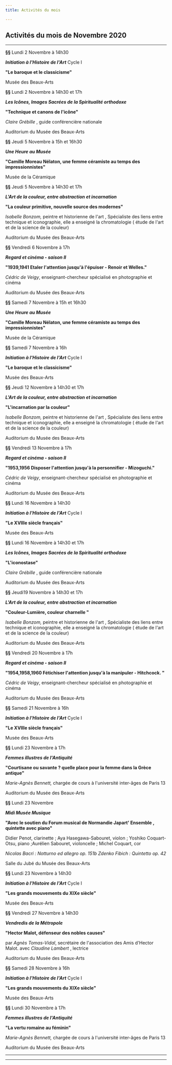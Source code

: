 ```yaml
---
title: Activités du mois

---
```

## Activités du mois de Novembre 2020

***

**§§**  Lundi 2 Novembre à 14h30

**_Initiation à l'Histoire de l'Art_**  Cycle I

**"Le baroque et le classicisme"**

Musée des Beaux-Arts   

**§§** Lundi 2 Novembre à 14h30 et 17h

**_Les Icônes, Images Sacrées de la Spiritualité orthodoxe_**

**"Technique et canons de l'icône"**

_Claire Grébille_ , guide conférencière nationale

Auditorium du Musée des Beaux-Arts 

**§§** Jeudi 5 Novembre à 15h et 16h30

**_Une Heure au Musée_**

**"Camille Moreau Nélaton, une femme céramiste au temps des impressionnistes"**

Musée de la Céramique   

**§§**   Jeudi 5 Novembre à 14h30 et 17h

**_L'Art de la couleur, entre abstraction et incarnation_**

**"La couleur primitive, nouvelle source des modernes"**

_Isabelle Bonzom,_ peintre et historienne de l'art , Spécialiste des liens entre technique et iconographie, elle a enseigné la chromatologie ( étude de l'art et de la science de la couleur)

Auditorium du Musée des Beaux-Arts 

**§§** Vendredi 6 Novembre à 17h

**_Regard et cinéma - saison II_**

**"1939,1941  Etaler l'attention jusqu'à l'épuiser   -   Renoir et Welles."**

_Cédric de Veigy_, enseignant-chercheur spécialisé en photographie et cinéma

Auditorium du Musée des Beaux-Arts

**§§** Samedi 7 Novembre à 15h et 16h30

**_Une Heure au Musée_**

**"Camille Moreau Nélaton, une femme céramiste au temps des impressionnistes"**

Musée de la Céramique

**§§** Samedi 7 Novembre à 16h

**_Initiation à l'Histoire de l'Art_**  Cycle I

**"Le baroque et le classicisme"**

Musée des Beaux-Arts  

**§§**   Jeudi 12 Novembre à 14h30 et 17h

**_L'Art de la couleur, entre abstraction et incarnation_**

**"L'incarnation par la couleur"**

_Isabelle Bonzom,_ peintre et historienne de l'art , Spécialiste des liens entre technique et iconographie, elle a enseigné la chromatologie ( étude de l'art et de la science de la couleur)

Auditorium du Musée des Beaux-Arts  

**§§** Vendredi 13 Novembre à 17h

**_Regard et cinéma - saison II_**

**"1953,1956  Disposer l'attention jusqu'à la personnifier  -  Mizoguchi."**

_Cédric de Veigy_, enseignant-chercheur spécialisé en photographie et cinéma

Auditorium du Musée des Beaux-Arts

**§§**  Lundi 16 Novembre à 14h30

**_Initiation à l'Histoire de l'Art_**  Cycle I

**"Le XVIIIe siècle français"**

Musée des Beaux-Arts  

**§§** Lundi 16 Novembre à 14h30 et 17h

**_Les Icônes, Images Sacrées de la Spiritualité orthodoxe_**

**"L'iconostase"**

_Claire Grébille_ , guide conférencière nationale

Auditorium du Musée des Beaux-Arts

**§§**   Jeudi19 Novembre à 14h30 et 17h

**_L'Art de la couleur, entre abstraction et incarnation_**

**"Couleur-Lumière, couleur charnelle "**

_Isabelle Bonzom,_ peintre et historienne de l'art , Spécialiste des liens entre technique et iconographie, elle a enseigné la chromatologie ( étude de l'art et de la science de la couleur)

Auditorium du Musée des Beaux-Arts  

**§§** Vendredi 20 Novembre à 17h

**_Regard et cinéma - saison II_**

**"1954,1958,1960 Fétichiser l'attention jusqu'à la manipuler  -  Hitchcock. "**

_Cédric de Veigy_, enseignant-chercheur spécialisé en photographie et cinéma

Auditorium du Musée des Beaux-Arts  

**§§** Samedi 21 Novembre à 16h

**_Initiation à l'Histoire de l'Art_**  Cycle I

**"Le XVIIIe siècle français"**

Musée des Beaux-Arts  

**§§**  Lundi 23 Novembre à 17h

**_Femmes illustres de l'Antiquité_**

**"Courtisane ou savante ? quelle place pour la femme dans la Grèce antique"**

_Marie-Agnès Bennett,_ chargée de cours à l'université inter-âges de Paris 13

Auditorium du Musée des Beaux-Arts    

**§§** Lundi 23 Novembre  

**_Midi Musée Musique_**

**"Avec le soutien du Forum musical de Normandie                                  Japart' Ensemble , quintette avec piano"**

Didier Penot, clarinette ; Aya Hasegawa-Sabouret, violon ; Yoshiko Coquart-Otsu, piano ;Aurélien Sabouret, violoncelle ; Michel Coquart, cor

_Nicolas Bacri : Notturno ed allegro op. 151b                                                Zdenko Fibich : Quintetto op. 42_

Salle du Jubé du Musée des Beaux-Arts

**§§**  Lundi 23 Novembre à 14h30

**_Initiation à l'Histoire de l'Art_**  Cycle I

**"Les grands mouvements du XIXe siècle"**

Musée des Beaux-Arts   

**§§** Vendredi 27 Novembre  à 14h30

**_Vendredis de la Métropole_**

**"Hector Malot, défenseur des nobles causes"**

par _Agnès Tomas-Vidal_, secrétaire de l'association des Amis d'Hector Malot.     avec _Claudine Lambert_ , lectrice

Auditorium du Musée des Beaux-Arts 

**§§** Samedi 28 Novembre à 16h

**_Initiation à l'Histoire de l'Art_**  Cycle I

**"Les grands mouvements du XIXe siècle"**

Musée des Beaux-Arts

**§§**  Lundi 30 Novembre à 17h

**_Femmes illustres de l'Antiquité_**

**"La vertu romaine au féminin"**

_Marie-Agnès Bennett,_ chargée de cours à l'université inter-âges de Paris 13

Auditorium du Musée des Beaux-Arts

***

***